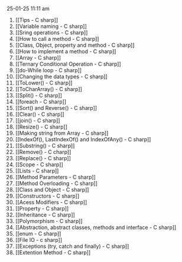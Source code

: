 25-01-25
11:11 am

1. [[Tips - C sharp]]
2. [[Variable naming - C sharp]]
3. [[Sring operations - C sharp]]  
4. [[How to call a method - C sharp]]
5. [[Class, Object, property and method - C sharp]]
6. [[How to implement a method - C sharp]]
7. [[Array - C sharp]]
8. [[Ternary Conditional Operation - C sharp]]
9. [[do-While loop - C sharp]]
10. [[Changing the data types - C sharp]]
11.  [[ToLower() - C sharp]]
12.  [[ToCharArray() - C sharp]] 
13. [[Split() - C sharp]] 
14. [[foreach - C sharp]] 
15. [[Sort() and Reverse() - C sharp]]
16. [[Clear() - C sharp]] 
17.  [[join() - C sharp]] 
18. [[Resize() - C sharp]]
19. [[Making string from Array - C sharp]] 
20. [[IndexOf(), LastIndexOf() and IndexOfAny() - C sharp]]
21. [[Substring() - C sharp]]
22. [[Remove() - C charp]]
23. [[Replace() - C sharp]]
24. [[Scope - C sharp]]
25. [[Lists - C sharp]] 
26. [[Method Parameters - C sharp]]
27. [[Method Overloading - C sharp]]
28. [[Class and Object - C sharp]]
29. [[Constructors - C sharp]]
30. [[Acess Modifiers - C sharp]]
31. [[Property - C sharp]]
32. [[Inheritance - C sharp]]
33. [[Polymorphism - C sharp]]
34. [[Abstraction, abstract classes, methods and interface - C sharp]] 
35. [[enum - C sharp]]
36. [[File IO - c sharp]]
37. [[Exceptions (try, catch and finally) - C sharp]] 
38. [[Extention Method - C sharp]]